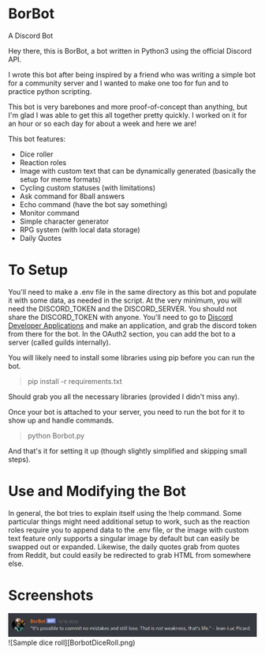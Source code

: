 # BorBot
 A Discord Bot

Hey there, this is BorBot, a bot written in Python3 using the official Discord API.

I wrote this bot after being inspired by a friend who was writing a simple bot for a community server and I wanted to make one too for fun and to practice python scripting.

This bot is very barebones and more proof-of-concept than anything, but I'm glad I was able to get this all together pretty quickly. I worked on it for an hour or so each day for about a week and here we are!

This bot features:
* Dice roller
* Reaction roles
* Image with custom text that can be dynamically generated (basically the setup for meme formats)
* Cycling custom statuses (with limitations)
* Ask command for 8ball answers
* Echo command (have the bot say something)
* Monitor command
* Simple character generator
* RPG system (with local data storage)
* Daily Quotes

# To Setup
You'll need to make a .env file in the same directory as this bot and populate it with some data, as needed in the script. At the very minimum, you will need the DISCORD_TOKEN and the DISCORD_SERVER. You should not share the DISCORD_TOKEN with anyone. You'll need to go to [Discord Developer Applications](https://discord.com/developers/applications) and make an application, and grab the discord token from there for the bot. In the OAuth2 section, you can add the bot to a server (called guilds internally). 

You will likely need to install some libraries using pip before you can run the bot. 
> pip install -r requirements.txt

Should grab you all the necessary libraries (provided I didn't miss any).

Once your bot is attached to your server, you need to run the bot for it to show up and handle commands. 
> python Borbot.py

And that's it for setting it up (though slightly simplified and skipping small steps).

# Use and Modifying the Bot
In general, the bot tries to explain itself using the !help command. Some particular things might need additional setup to work, such as the reaction roles require you to append data to the .env file, or the image with custom text feature only supports a singular image by default but can easily be swapped out or expanded. Likewise, the daily quotes grab from quotes from Reddit, but could easily be redirected to grab HTML from somewhere else.

# Screenshots
![Sample quote from Reddit](BorbotQuote.png)
![Sample dice roll][BorbotDiceRoll.png)

